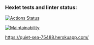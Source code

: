 ### Hexlet tests and linter status:
[![Actions Status](https://github.com/Iryna87/frontend-project-lvl4/workflows/hexlet-check/badge.svg)](https://github.com/Iryna87/frontend-project-lvl4/actions)

[![Maintainability](https://api.codeclimate.com/v1/badges/261150f7fc6a06ffea8f/maintainability)](https://codeclimate.com/github/Iryna87/frontend-project-lvl4/maintainability)

https://quiet-sea-75488.herokuapp.com/
